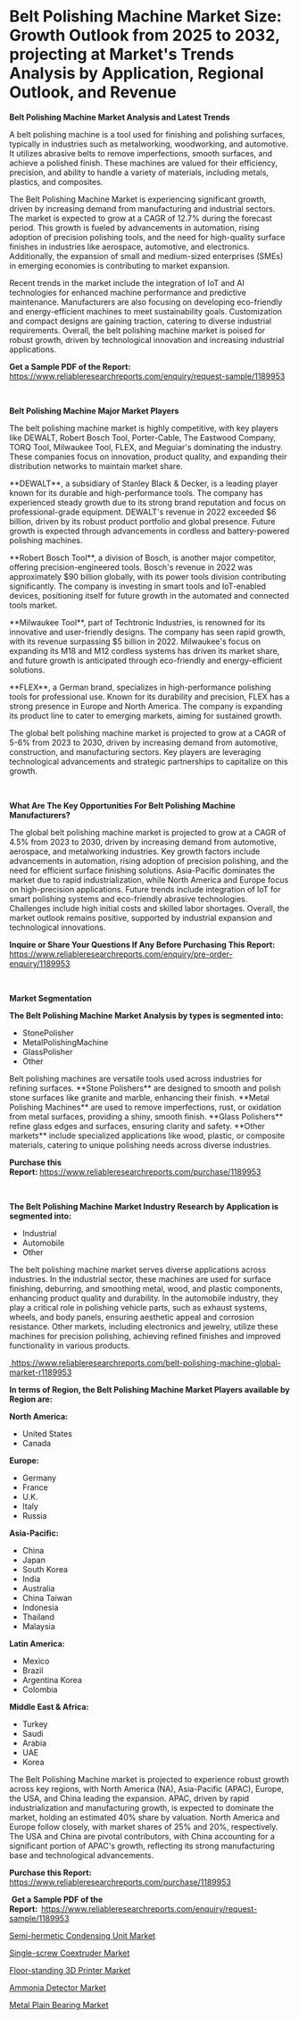 <p><h1>Belt Polishing Machine Market Size: Growth Outlook from 2025 to 2032, projecting at Market's Trends Analysis by Application, Regional Outlook, and Revenue</h1></p><p><strong>Belt Polishing Machine Market Analysis and Latest Trends</strong></p>
<p><p>A belt polishing machine is a tool used for finishing and polishing surfaces, typically in industries such as metalworking, woodworking, and automotive. It utilizes abrasive belts to remove imperfections, smooth surfaces, and achieve a polished finish. These machines are valued for their efficiency, precision, and ability to handle a variety of materials, including metals, plastics, and composites.</p><p>The Belt Polishing Machine Market is experiencing significant growth, driven by increasing demand from manufacturing and industrial sectors. The market is expected to grow at a CAGR of 12.7% during the forecast period. This growth is fueled by advancements in automation, rising adoption of precision polishing tools, and the need for high-quality surface finishes in industries like aerospace, automotive, and electronics. Additionally, the expansion of small and medium-sized enterprises (SMEs) in emerging economies is contributing to market expansion.</p><p>Recent trends in the market include the integration of IoT and AI technologies for enhanced machine performance and predictive maintenance. Manufacturers are also focusing on developing eco-friendly and energy-efficient machines to meet sustainability goals. Customization and compact designs are gaining traction, catering to diverse industrial requirements. Overall, the belt polishing machine market is poised for robust growth, driven by technological innovation and increasing industrial applications.</p></p>
<p><strong>Get a Sample PDF of the Report:&nbsp;</strong> <a href="https://www.reliableresearchreports.com/enquiry/request-sample/1189953?utm_campaign=120&utm_medium=2&utm_source=Github&utm_content=ia&utm_term=20012025&utm_id=belt-polishing-machine">https://www.reliableresearchreports.com/enquiry/request-sample/1189953</a></p>
<p>&nbsp;</p>
<p><strong>Belt Polishing Machine Major Market Players</strong></p>
<p><p>The belt polishing machine market is highly competitive, with key players like DEWALT, Robert Bosch Tool, Porter-Cable, The Eastwood Company, TORQ Tool, Milwaukee Tool, FLEX, and Meguiar's dominating the industry. These companies focus on innovation, product quality, and expanding their distribution networks to maintain market share.</p><p>**DEWALT**, a subsidiary of Stanley Black & Decker, is a leading player known for its durable and high-performance tools. The company has experienced steady growth due to its strong brand reputation and focus on professional-grade equipment. DEWALT's revenue in 2022 exceeded $6 billion, driven by its robust product portfolio and global presence. Future growth is expected through advancements in cordless and battery-powered polishing machines.</p><p>**Robert Bosch Tool**, a division of Bosch, is another major competitor, offering precision-engineered tools. Bosch's revenue in 2022 was approximately $90 billion globally, with its power tools division contributing significantly. The company is investing in smart tools and IoT-enabled devices, positioning itself for future growth in the automated and connected tools market.</p><p>**Milwaukee Tool**, part of Techtronic Industries, is renowned for its innovative and user-friendly designs. The company has seen rapid growth, with its revenue surpassing $5 billion in 2022. Milwaukee's focus on expanding its M18 and M12 cordless systems has driven its market share, and future growth is anticipated through eco-friendly and energy-efficient solutions.</p><p>**FLEX**, a German brand, specializes in high-performance polishing tools for professional use. Known for its durability and precision, FLEX has a strong presence in Europe and North America. The company is expanding its product line to cater to emerging markets, aiming for sustained growth.</p><p>The global belt polishing machine market is projected to grow at a CAGR of 5-6% from 2023 to 2030, driven by increasing demand from automotive, construction, and manufacturing sectors. Key players are leveraging technological advancements and strategic partnerships to capitalize on this growth.</p></p>
<p>&nbsp;</p>
<p><strong>What Are The Key Opportunities For Belt Polishing Machine Manufacturers?</strong></p>
<p><p>The global belt polishing machine market is projected to grow at a CAGR of 4.5% from 2023 to 2030, driven by increasing demand from automotive, aerospace, and metalworking industries. Key growth factors include advancements in automation, rising adoption of precision polishing, and the need for efficient surface finishing solutions. Asia-Pacific dominates the market due to rapid industrialization, while North America and Europe focus on high-precision applications. Future trends include integration of IoT for smart polishing systems and eco-friendly abrasive technologies. Challenges include high initial costs and skilled labor shortages. Overall, the market outlook remains positive, supported by industrial expansion and technological innovations.</p></p>
<p><strong>Inquire or Share Your Questions If Any Before Purchasing This Report:</strong> <a href="https://www.reliableresearchreports.com/enquiry/pre-order-enquiry/1189953?utm_campaign=120&utm_medium=2&utm_source=Github&utm_content=ia&utm_term=20012025&utm_id=belt-polishing-machine">https://www.reliableresearchreports.com/enquiry/pre-order-enquiry/1189953</a></p>
<p>&nbsp;</p>
<p><strong>Market Segmentation</strong></p>
<p><strong>The Belt Polishing Machine Market Analysis by types is segmented into:</strong></p>
<p><ul><li>StonePolisher</li><li>MetalPolishingMachine</li><li>GlassPolisher</li><li>Other</li></ul></p>
<p><p>Belt polishing machines are versatile tools used across industries for refining surfaces. **Stone Polishers** are designed to smooth and polish stone surfaces like granite and marble, enhancing their finish. **Metal Polishing Machines** are used to remove imperfections, rust, or oxidation from metal surfaces, providing a shiny, smooth finish. **Glass Polishers** refine glass edges and surfaces, ensuring clarity and safety. **Other markets** include specialized applications like wood, plastic, or composite materials, catering to unique polishing needs across diverse industries.</p></p>
<p><strong>Purchase this Report:&nbsp;</strong><a href="https://www.reliableresearchreports.com/purchase/1189953?utm_campaign=120&utm_medium=2&utm_source=Github&utm_content=ia&utm_term=20012025&utm_id=belt-polishing-machine">https://www.reliableresearchreports.com/purchase/1189953</a></p>
<p>&nbsp;</p>
<p><strong>The Belt Polishing Machine Market Industry Research by Application is segmented into:</strong></p>
<p><ul><li>Industrial</li><li>Automobile</li><li>Other</li></ul></p>
<p><p>The belt polishing machine market serves diverse applications across industries. In the industrial sector, these machines are used for surface finishing, deburring, and smoothing metal, wood, and plastic components, enhancing product quality and durability. In the automobile industry, they play a critical role in polishing vehicle parts, such as exhaust systems, wheels, and body panels, ensuring aesthetic appeal and corrosion resistance. Other markets, including electronics and jewelry, utilize these machines for precision polishing, achieving refined finishes and improved functionality in various products.</p></p>
<p><a href="https://www.reliableresearchreports.com/belt-polishing-machine-global-market-r1189953?utm_campaign=120&utm_medium=2&utm_source=Github&utm_content=ia&utm_term=20012025&utm_id=belt-polishing-machine">&nbsp;https://www.reliableresearchreports.com/belt-polishing-machine-global-market-r1189953</a></p>
<p><strong>In terms of Region, the Belt Polishing Machine Market Players available by Region are:</strong></p>
<p>
    <p> <strong> North America: </strong>
        <ul>
            <li>United States</li>
            <li>Canada</li>
        </ul>
        </p> 
    <p> <strong> Europe: </strong>
        <ul>
            <li>Germany</li>
            <li>France</li>
            <li>U.K.</li>
            <li>Italy</li>
            <li>Russia</li>
        </ul>
        </p> 
    <p> <strong> Asia-Pacific: </strong>
        <ul>
            <li>China</li>
            <li>Japan</li>
            <li>South Korea</li>
            <li>India</li>
            <li>Australia</li>
            <li>China Taiwan</li>
            <li>Indonesia</li>
            <li>Thailand</li>
            <li>Malaysia</li>
        </ul>
        </p> 
    <p> <strong> Latin America: </strong>
        <ul>
            <li>Mexico</li>
            <li>Brazil</li>
            <li>Argentina Korea</li>
            <li>Colombia</li>
        </ul>
        </p> 
    <p> <strong> Middle East & Africa: </strong>
        <ul>
            <li>Turkey</li>
            <li>Saudi</li>
            <li>Arabia</li>
            <li>UAE</li>
            <li>Korea</li>
        </ul>
    </p>
    </p>
<p><p>The Belt Polishing Machine market is projected to experience robust growth across key regions, with North America (NA), Asia-Pacific (APAC), Europe, the USA, and China leading the expansion. APAC, driven by rapid industrialization and manufacturing growth, is expected to dominate the market, holding an estimated 40% share by valuation. North America and Europe follow closely, with market shares of 25% and 20%, respectively. The USA and China are pivotal contributors, with China accounting for a significant portion of APAC's growth, reflecting its strong manufacturing base and technological advancements.</p></p>
<p><strong>Purchase this Report: </strong><a href="https://www.reliableresearchreports.com/purchase/1189953?utm_campaign=120&utm_medium=2&utm_source=Github&utm_content=ia&utm_term=20012025&utm_id=belt-polishing-machine">https://www.reliableresearchreports.com/purchase/1189953</a></p>
<p>&nbsp;<strong>Get a Sample PDF of the Report:&nbsp;&nbsp;</strong><a href="https://www.reliableresearchreports.com/enquiry/request-sample/1189953?utm_campaign=120&utm_medium=2&utm_source=Github&utm_content=ia&utm_term=20012025&utm_id=belt-polishing-machine">https://www.reliableresearchreports.com/enquiry/request-sample/1189953</a></p>
<p><strong></strong></p>
<p><p><a href="https://github.com/DianaWilson796/Market-Research-Report-List-1/blob/main/semi-hermetic-condensing-unit-market.md?utm_campaign=120&utm_medium=2&utm_source=Github&utm_content=ia&utm_term=20012025&utm_id=belt-polishing-machine">Semi-hermetic Condensing Unit Market</a></p><p><a href="https://github.com/joannesouthgate/Market-Research-Report-List-5/blob/main/single-screw-coextruder-market.md?utm_campaign=120&utm_medium=2&utm_source=Github&utm_content=ia&utm_term=20012025&utm_id=belt-polishing-machine">Single-screw Coextruder Market</a></p><p><a href="https://github.com/wwwkeltoum/Market-Research-Report-List-5/blob/main/floor-standing-3d-printer-market.md?utm_campaign=120&utm_medium=2&utm_source=Github&utm_content=ia&utm_term=20012025&utm_id=belt-polishing-machine">Floor-standing 3D Printer Market</a></p><p><a href="https://github.com/sofayahoo2023/Market-Research-Report-List-6/blob/main/ammonia-detector-market.md?utm_campaign=120&utm_medium=2&utm_source=Github&utm_content=ia&utm_term=20012025&utm_id=belt-polishing-machine">Ammonia Detector Market</a></p><p><a href="https://github.com/maclarensidney/Market-Research-Report-List-1/blob/main/metal-plain-bearing-market.md?utm_campaign=120&utm_medium=2&utm_source=Github&utm_content=ia&utm_term=20012025&utm_id=belt-polishing-machine">Metal Plain Bearing Market</a></p></p>